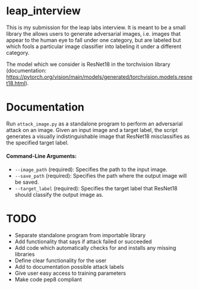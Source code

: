 # leap_interview
This is my submission for the leap labs interview. It is meant to be a small library the allows users to generate adversarial images, i.e. images that appear to the human eye to fall under one category, but are labeled but which fools a particular image classifier into labeling it under a different category. 

The model which we consider is ResNet18 in the torchvision library (documentation: https://pytorch.org/vision/main/models/generated/torchvision.models.resnet18.html).

# Documentation

Run `attack_image.py` as a standalone program to perform an adversarial attack on an image. Given an input image and a target label, the script generates a visually indistinguishable image that ResNet18 misclassifies as the specified target label.

#### Command-Line Arguments:
- `--image_path` (required): Specifies the path to the input image.
- `--save_path` (required): Specifies the path where the output image will be saved.
- `--target_label` (required): Specifies the target label that ResNet18 should classify the output image as.



# TODO

- Separate standalone program from importable library
- Add functionality that says if attack failed or succeeded
- Add code which automatically checks for and installs any missing libraries
- Define clear functionality for the user
- Add to documentation possible attack labels
- Give user easy access to training parameters
- Make code pep8 compliant
